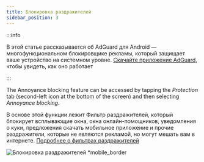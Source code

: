 ```yaml
---
title: Блокировка раздражителей
sidebar_position: 3
---
```


:::info

В этой статье рассказывается об AdGuard для Android — многофункциональном блокировщике рекламы, который защищает ваше устройство на системном уровне. [Скачайте приложение AdGuard](https://agrd.io/download-kb-adblock), чтобы увидеть, как оно работает

:::

The Annoyance blocking feature can be accessed by tapping the _Protection_ tab (second-left icon at the bottom of the screen) and then selecting _Annoyance blocking_.

В основе этой функции лежит Фильтр раздражителей, который блокирует всплывающие окна, окна онлайн-помощников, уведомления о куки, предложения скачать мобильное приложение и прочие раздражители, которые не являются рекламой, но могут мешать вам в интернете. [Подробнее о фильтрах раздражителей](/general/ad-filtering/adguard-filters/#adguard-filters)

![Блокировка раздражителей \*mobile_border](https://cdn.adtidy.org/blog/new/lwujvannoyance.png)
